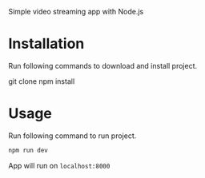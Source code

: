 Simple video streaming app with Node.js

# Installation

Run following commands to download and install project.

git clone
npm install

# Usage

Run following command to run project.
```bash
npm run dev
```
App will run on `localhost:8000`